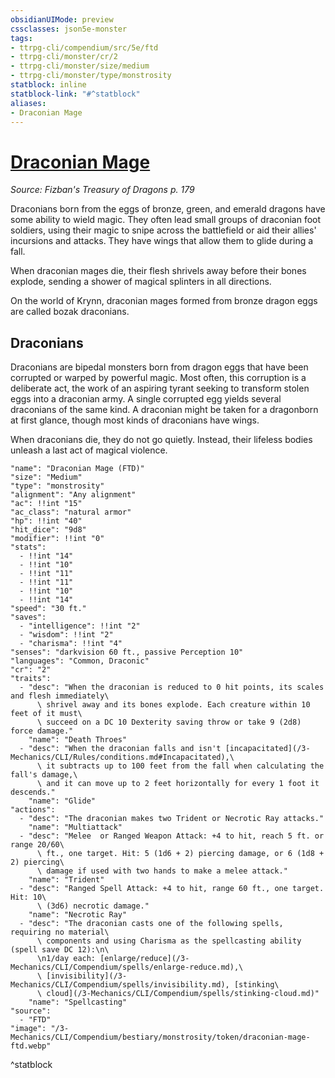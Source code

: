 ```yaml
---
obsidianUIMode: preview
cssclasses: json5e-monster
tags:
- ttrpg-cli/compendium/src/5e/ftd
- ttrpg-cli/monster/cr/2
- ttrpg-cli/monster/size/medium
- ttrpg-cli/monster/type/monstrosity
statblock: inline
statblock-link: "#^statblock"
aliases:
- Draconian Mage
---
```

# [Draconian Mage](3-Mechanics\CLI\Compendium\bestiary\monstrosity/draconian-mage-ftd.md)
*Source: Fizban's Treasury of Dragons p. 179*  

Draconians born from the eggs of bronze, green, and emerald dragons have some ability to wield magic. They often lead small groups of draconian foot soldiers, using their magic to snipe across the battlefield or aid their allies' incursions and attacks. They have wings that allow them to glide during a fall.

When draconian mages die, their flesh shrivels away before their bones explode, sending a shower of magical splinters in all directions.

On the world of Krynn, draconian mages formed from bronze dragon eggs are called bozak draconians.

## Draconians

Draconians are bipedal monsters born from dragon eggs that have been corrupted or warped by powerful magic. Most often, this corruption is a deliberate act, the work of an aspiring tyrant seeking to transform stolen eggs into a draconian army. A single corrupted egg yields several draconians of the same kind. A draconian might be taken for a dragonborn at first glance, though most kinds of draconians have wings.

When draconians die, they do not go quietly. Instead, their lifeless bodies unleash a last act of magical violence.

```statblock
"name": "Draconian Mage (FTD)"
"size": "Medium"
"type": "monstrosity"
"alignment": "Any alignment"
"ac": !!int "15"
"ac_class": "natural armor"
"hp": !!int "40"
"hit_dice": "9d8"
"modifier": !!int "0"
"stats":
  - !!int "14"
  - !!int "10"
  - !!int "11"
  - !!int "11"
  - !!int "10"
  - !!int "14"
"speed": "30 ft."
"saves":
  - "intelligence": !!int "2"
  - "wisdom": !!int "2"
  - "charisma": !!int "4"
"senses": "darkvision 60 ft., passive Perception 10"
"languages": "Common, Draconic"
"cr": "2"
"traits":
  - "desc": "When the draconian is reduced to 0 hit points, its scales and flesh immediately\
      \ shrivel away and its bones explode. Each creature within 10 feet of it must\
      \ succeed on a DC 10 Dexterity saving throw or take 9 (2d8) force damage."
    "name": "Death Throes"
  - "desc": "When the draconian falls and isn't [incapacitated](/3-Mechanics/CLI/Rules/conditions.md#Incapacitated),\
      \ it subtracts up to 100 feet from the fall when calculating the fall's damage,\
      \ and it can move up to 2 feet horizontally for every 1 foot it descends."
    "name": "Glide"
"actions":
  - "desc": "The draconian makes two Trident or Necrotic Ray attacks."
    "name": "Multiattack"
  - "desc": "Melee  or Ranged Weapon Attack: +4 to hit, reach 5 ft. or range 20/60\
      \ ft., one target. Hit: 5 (1d6 + 2) piercing damage, or 6 (1d8 + 2) piercing\
      \ damage if used with two hands to make a melee attack."
    "name": "Trident"
  - "desc": "Ranged Spell Attack: +4 to hit, range 60 ft., one target. Hit: 10\
      \ (3d6) necrotic damage."
    "name": "Necrotic Ray"
  - "desc": "The draconian casts one of the following spells, requiring no material\
      \ components and using Charisma as the spellcasting ability (spell save DC 12):\n\
      \n1/day each: [enlarge/reduce](/3-Mechanics/CLI/Compendium/spells/enlarge-reduce.md),\
      \ [invisibility](/3-Mechanics/CLI/Compendium/spells/invisibility.md), [stinking\
      \ cloud](/3-Mechanics/CLI/Compendium/spells/stinking-cloud.md)"
    "name": "Spellcasting"
"source":
  - "FTD"
"image": "/3-Mechanics/CLI/Compendium/bestiary/monstrosity/token/draconian-mage-ftd.webp"
```
^statblock